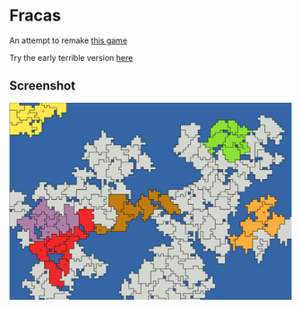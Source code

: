 # Fracas

An attempt to remake [this game](http://www.smozzie.com/fracas.html)

Try the early terrible version [here](http://fracas.caseyhoward.net)

## Screenshot

![gameboard](./docs/gameboard.png)